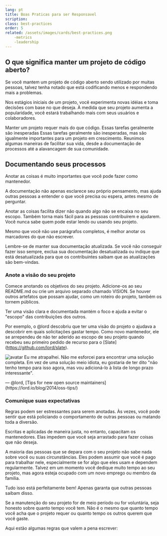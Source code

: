 ```yaml
---
lang: pt
title: Boas Praticas para ser Responsavel
scription:
class: best-practices
order: 5
related: /assets/images/cards/best-practices.png
    -metrics
    -leadership
---
```

## O que significa manter um projeto de código aberto?
Se você mantem um projeto de código aberto sendo utilizado por muitas pessoas, talvez tenha notado que está codificando menos e respondendo mais a problemas.

Nos estágios iniciais de um projeto, você experimenta novas idéias e toma decisões com base no que deseja. À medida que seu projeto aumenta a popularidade, você estará trabalhando mais com seus usuários e colaboradores.

Manter um projeto requer mais do que código. Essas tarefas geralmente são inesperadas Essas tarefas geralmente são inesperadas, mas são igualmente importantes para um projeto em crescimento. Reunimos algumas maneiras de facilitar sua vida, desde a documentação de processos até a alavancagem de sua comunidade.

## Documentando seus processos

Anotar as coisas é muito importantes que você pode fazer como mantenedor.

A documentação não apenas esclarece seu próprio pensamento, mas ajuda outras pessoas a entender o que você precisa ou espera, antes mesmo de perguntar.

Anotar as coisas facilita dizer não quando algo não se encaixa no seu escopo. Também torna mais fácil para as pessoas contribuírem e ajudarem. Você nunca sabe quem pode estar lendo ou usando seu projeto.

Mesmo que você não use parágrafos completos, é melhor anotar os marcadores do que não escrever.

Lembre-se de manter sua documentação atualizada. Se você não conseguir fazer isso sempre, exclua sua documentação desatualizada ou indique que está desatualizada para que os contribuintes saibam que as atualizações são bem-vindas.

### Anote a visão do seu projeto
Comece anotando os objetivos do seu projeto. Adicione-os ao seu README.md ou crie um arquivo separado chamado VISION. Se houver outros artefatos que possam ajudar, como um roteiro do projeto, também os tornem públicos.

Ter uma visão clara e documentada mantém o foco e ajuda a evitar o "escopo" das contribuições dos outros.

Por exemplo, o @lord descobriu que ter uma visão do projeto o ajudava a descobrir em quais solicitações gastar tempo. Como novo mantenedor, ele se arrependeu de não ter aderido ao escopo de seu projeto quando recebeu seu primeiro pedido de recurso para o [Slate] (https://github.com/lord/slate).

<aside markdown="1" class="pquote">
  <img src="https://avatars.githubusercontent.com/lord?s=180" class="pquote-avatar" alt="avatar">
  Eu me atrapalhei. Não me esforcei para encontrar uma solução completa. Em vez de uma solução meio idiota, eu gostaria de ter dito "não tenho tempo para isso agora, mas vou adicioná-lo à lista de longo prazo interessante".
  <p markdown="1" class="pquote-credit">
— @lord, [Tips for new open source maintainers](https://lord.io/blog/2014/oss-tips/)
  </p>
</aside>

### Comunique suas expectativas

Regras podem ser estressantes para serem anotadas. Às vezes, você pode sentir que está policiando o comportamento de outras pessoas ou matando toda a diversão.

Escritas e aplicadas de maneira justa, no entanto, capacitam os mantenedores. Elas impedem que você seja arrastado para fazer coisas que não deseja.

A maioria das pessoas que se depara com o seu projeto não sabe nada sobre você ou suas circunstâncias. Eles podem assumir que você é pago para trabalhar nele, especialmente se for algo que eles usam e dependem regularmente. Talvez em um momento você dedique muito tempo ao seu projeto, mas agora esteja ocupado com um novo emprego ou membro da família.

Tudo isso está perfeitamente bem! Apenas garanta que outras pessoas saibam disso.

Se a manutenção do seu projeto for de meio período ou for voluntária, seja honesto sobre quanto tempo você tem. Não é o mesmo que quanto tempo você acha que o projeto requer ou quanto tempo os outros querem que você gaste.

Aqui estão algumas regras que valem a pena escrever:
